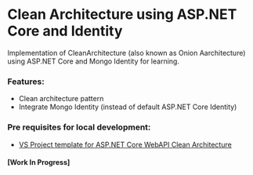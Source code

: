# Clean Architecture using ASP.NET Core and Identity
Implementation of CleanArchitecture (also known as Onion Aarchitecture) using ASP.NET Core and Mongo Identity for learning.

### Features: 
- Clean architecture pattern
- Integrate Mongo Identity (instead of default ASP.NET Core Identity)

### Pre requisites for local development: 
- [VS Project template for ASP.NET Core WebAPI Clean Architecture](https://marketplace.visualstudio.com/items?itemName=MukeshMurugan.CleanArchitectureWebApi)

#### [Work In Progress]




